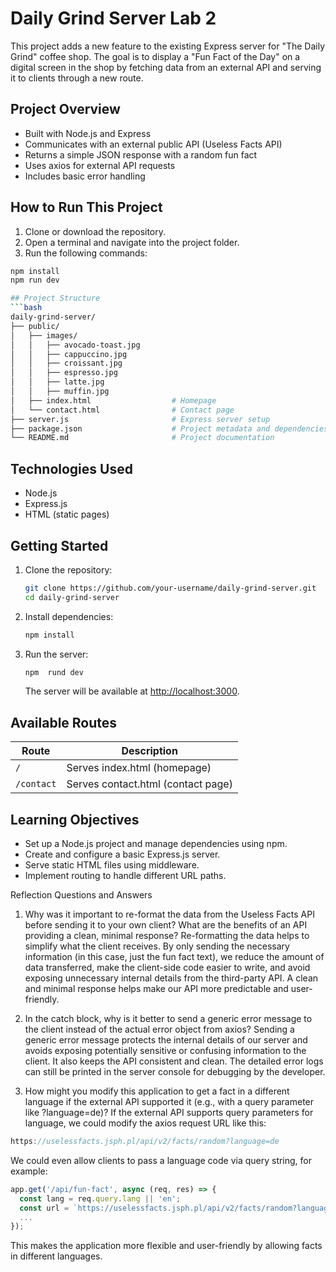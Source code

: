 # Daily Grind Server Lab 2

This project adds a new feature to the existing Express server for "The Daily Grind" coffee shop. The goal is to display a "Fun Fact of the Day" on a digital screen in the shop by fetching data from an external API and serving it to clients through a new route.

## Project Overview

- Built with Node.js and Express
- Communicates with an external public API (Useless Facts API)
- Returns a simple JSON response with a random fun fact
- Uses axios for external API requests
- Includes basic error handling

## How to Run This Project

1. Clone or download the repository.
2. Open a terminal and navigate into the project folder.
3. Run the following commands:

```bash
npm install
npm run dev

## Project Structure
```bash
daily-grind-server/
├── public/
│   ├── images/
│   │   ├── avocado-toast.jpg
│   │   ├── cappuccino.jpg
│   │   ├── croissant.jpg
│   │   ├── espresso.jpg
│   │   ├── latte.jpg
│   │   ├── muffin.jpg
│   ├── index.html                  # Homepage
│   └── contact.html                # Contact page
├── server.js                       # Express server setup
├── package.json                    # Project metadata and dependencies
└── README.md                       # Project documentation
```

## Technologies Used
- Node.js
- Express.js
- HTML (static pages)

## Getting Started
1. Clone the repository:
   ```bash
   git clone https://github.com/your-username/daily-grind-server.git
   cd daily-grind-server
   ```
2. Install dependencies:
   ```bash
   npm install
   ```
3. Run the server:
   ```bash
   npm  rund dev
   ```
   The server will be available at [http://localhost:3000](http://localhost:3000).

## Available Routes
| Route      | Description                        |
|------------|------------------------------------|
| `/`        | Serves index.html (homepage)       |
| `/contact` | Serves contact.html (contact page) |

## Learning Objectives
- Set up a Node.js project and manage dependencies using npm.
- Create and configure a basic Express.js server.
- Serve static HTML files using middleware.
- Implement routing to handle different URL paths.

Reflection Questions and Answers
1. Why was it important to re-format the data from the Useless Facts API before sending it to your own client? What are the benefits of an API providing a clean, minimal response?
Re-formatting the data helps to simplify what the client receives. By only sending the necessary information (in this case, just the fun fact text), we reduce the amount of data transferred, make the client-side code easier to write, and avoid exposing unnecessary internal details from the third-party API. A clean and minimal response helps make our API more predictable and user-friendly.

2. In the catch block, why is it better to send a generic error message to the client instead of the actual error object from axios?
Sending a generic error message protects the internal details of our server and avoids exposing potentially sensitive or confusing information to the client. It also keeps the API consistent and clean. The detailed error logs can still be printed in the server console for debugging by the developer.

3. How might you modify this application to get a fact in a different language if the external API supported it (e.g., with a query parameter like ?language=de)?
If the external API supports query parameters for language, we could modify the axios request URL like this:

```js
https://uselessfacts.jsph.pl/api/v2/facts/random?language=de
```
We could even allow clients to pass a language code via query string, for example:


```js
app.get('/api/fun-fact', async (req, res) => {
  const lang = req.query.lang || 'en';
  const url = `https://uselessfacts.jsph.pl/api/v2/facts/random?language=${lang}`;
  ...
});
```

This makes the application more flexible and user-friendly by allowing facts in different languages.